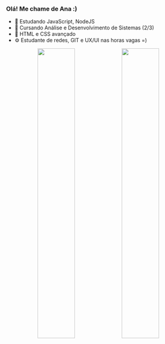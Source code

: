 ### Olá! Me chame de Ana :) 
- 🌱 Estudando JavaScript, NodeJS 
- 👤 Cursando Análise e Desenvolvimento de Sistemas (2/3)
- 🧩 HTML e CSS avançado
- ⚙️ Estudante de redes, GIT e UX/UI nas horas vagas =) 
  
<div align="center">
  <img height="45%" src="https://github-readme-stats.vercel.app/api?username=chiamulerw&show_icons=true&theme=ocean_dark"/>
  <img height="45%" src="https://github-readme-stats.vercel.app/api/top-langs/?username=chiamulerw&layout=compact&langs_count&theme=ocean_dark"/>
</div>
